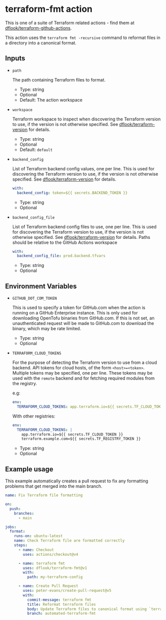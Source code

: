 # terraform-fmt action

This is one of a suite of Terraform related actions - find them at [dflook/terraform-github-actions](https://github.com/dflook/terraform-github-actions).

This action uses the `terraform fmt -recursive` command to reformat files in a directory into a canonical format.

## Inputs

* `path`

  The path containing Terraform files to format.

  - Type: string
  - Optional
  - Default: The action workspace

* `workspace`

  Terraform workspace to inspect when discovering the Terraform version to use, if the version is not otherwise specified.
  See [dflook/terraform-version](https://github.com/dflook/terraform-github-actions/tree/main/terraform-version#terraform-version-action) for details.

  - Type: string
  - Optional
  - Default: `default`

* `backend_config`

  List of Terraform backend config values, one per line. This is used for discovering the Terraform version to use, if the version is not otherwise specified.
  See [dflook/terraform-version](https://github.com/dflook/terraform-github-actions/tree/main/terraform-version#terraform-version-action) for details.

  ```yaml
  with:
    backend_config: token=${{ secrets.BACKEND_TOKEN }}
  ```

  - Type: string
  - Optional

* `backend_config_file`

  List of Terraform backend config files to use, one per line. This is used for discovering the Terraform version to use, if the version is not otherwise specified.
  See [dflook/terraform-version](https://github.com/dflook/terraform-github-actions/tree/main/terraform-version#terraform-version-action) for details.
  Paths should be relative to the GitHub Actions workspace

  ```yaml
  with:
    backend_config_file: prod.backend.tfvars
  ```

  - Type: string
  - Optional

## Environment Variables

* `GITHUB_DOT_COM_TOKEN`

  This is used to specify a token for GitHub.com when the action is running on a GitHub Enterprise instance.
  This is only used for downloading OpenTofu binaries from GitHub.com.
  If this is not set, an unauthenticated request will be made to GitHub.com to download the binary, which may be rate limited.

  - Type: string
  - Optional

* `TERRAFORM_CLOUD_TOKENS`

  For the purpose of detecting the Terraform version to use from a cloud backend.
  API tokens for cloud hosts, of the form `<host>=<token>`. Multiple tokens may be specified, one per line.
  These tokens may be used with the `remote` backend and for fetching required modules from the registry.

  e.g:

  ```yaml
  env:
    TERRAFORM_CLOUD_TOKENS: app.terraform.io=${{ secrets.TF_CLOUD_TOKEN }}
  ```

  With other registries:

  ```yaml
  env:
    TERRAFORM_CLOUD_TOKENS: |
      app.terraform.io=${{ secrets.TF_CLOUD_TOKEN }}
      terraform.example.com=${{ secrets.TF_REGISTRY_TOKEN }}
  ```

  - Type: string
  - Optional

## Example usage

This example automatically creates a pull request to fix any formatting
problems that get merged into the main branch.

```yaml
name: Fix Terraform file formatting

on:
  push:
    branches:
      - main

jobs:
  format:
    runs-on: ubuntu-latest
    name: Check Terraform file are formatted correctly
    steps:
      - name: Checkout
        uses: actions/checkout@v4

      - name: terraform fmt
        uses: dflook/terraform-fmt@v1
        with:
          path: my-terraform-config

      - name: Create Pull Request
        uses: peter-evans/create-pull-request@v5
        with:
          commit-message: terraform fmt
          title: Reformat terraform files
          body: Update Terraform files to canonical format using `terraform fmt`
          branch: automated-terraform-fmt
```

